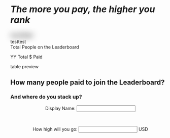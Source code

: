 # _The more you pay, the higher you rank_

<html>
  <head>
    <title>Title of the document</title>
    <style>
      #blur {
        font-size: 20px;
        color: transparent;
        text-shadow: 0 0 20px #000;
      }
    </style>
  </head>
  <body>
    <div id="blur">number</div><div> testtest </div>
  </body>
</html> Total People on the Leaderboard

YY Total $ Paid

table preview


## How many people paid to join the Leaderboard?
### And where do you stack up?



<div id="smart-button-container">
    <div style="text-align: center"><label for="description">Display Name: </label><input type="text" name="descriptionInput" id="description" maxlength="127" value=""></div>
      <p id="descriptionError" style="visibility: hidden; color:red; text-align: center;">Please enter a description</p>
    <div style="text-align: center"><label for="amount">How high will you go: </label><input name="amountInput" type="number" id="amount" value="" ><span> USD</span></div>
      <p id="priceLabelError" style="visibility: hidden; color:red; text-align: center;">Please enter a price</p>
    <div id="invoiceidDiv" style="text-align: center; display: none;"><label for="invoiceid"> </label><input name="invoiceid" maxlength="127" type="text" id="invoiceid" value="" ></div>
      <p id="invoiceidError" style="visibility: hidden; color:red; text-align: center;">Please enter an Invoice ID</p>
    <div style="text-align: center; margin-top: 0.625rem;" id="paypal-button-container"></div>
  </div>
  <script src="https://www.paypal.com/sdk/js?client-id=sb&currency=USD" data-sdk-integration-source="button-factory"></script>
  <script>
  function initPayPalButton() {
    var description = document.querySelector('#smart-button-container #description');
    var amount = document.querySelector('#smart-button-container #amount');
    var descriptionError = document.querySelector('#smart-button-container #descriptionError');
    var priceError = document.querySelector('#smart-button-container #priceLabelError');
    var invoiceid = document.querySelector('#smart-button-container #invoiceid');
    var invoiceidError = document.querySelector('#smart-button-container #invoiceidError');
    var invoiceidDiv = document.querySelector('#smart-button-container #invoiceidDiv');

    var elArr = [description, amount];

    if (invoiceidDiv.firstChild.innerHTML.length > 1) {
      invoiceidDiv.style.display = "block";
    }

    var purchase_units = [];
    purchase_units[0] = {};
    purchase_units[0].amount = {};

    function validate(event) {
      return event.value.length > 0;
    }

    paypal.Buttons({
      style: {
        color: 'gold',
        shape: 'pill',
        label: 'paypal',
        layout: 'vertical',
        
      },

      onInit: function (data, actions) {
        actions.disable();

        if(invoiceidDiv.style.display === "block") {
          elArr.push(invoiceid);
        }

        elArr.forEach(function (item) {
          item.addEventListener('keyup', function (event) {
            var result = elArr.every(validate);
            if (result) {
              actions.enable();
            } else {
              actions.disable();
            }
          });
        });
      },

      onClick: function () {
        if (description.value.length < 1) {
          descriptionError.style.visibility = "visible";
        } else {
          descriptionError.style.visibility = "hidden";
        }

        if (amount.value.length < 1) {
          priceError.style.visibility = "visible";
        } else {
          priceError.style.visibility = "hidden";
        }

        if (invoiceid.value.length < 1 && invoiceidDiv.style.display === "block") {
          invoiceidError.style.visibility = "visible";
        } else {
          invoiceidError.style.visibility = "hidden";
        }

        purchase_units[0].description = description.value;
        purchase_units[0].amount.value = amount.value;

        if(invoiceid.value !== '') {
          purchase_units[0].invoice_id = invoiceid.value;
        }
      },

      createOrder: function (data, actions) {
        return actions.order.create({
          purchase_units: purchase_units,
        });
      },

      onApprove: function (data, actions) {
        return actions.order.capture().then(function (details) {
          alert('Transaction completed by ' + details.payer.name.given_name + '!');
        });
      },

      onError: function (err) {
        console.log(err);
      }
    }).render('#paypal-button-container');
  }
  initPayPalButton();
  </script>
  
  <!-- The core Firebase JS SDK is always required and must be listed first -->
<script src="https://www.gstatic.com/firebasejs/8.3.2/firebase-app.js"></script>

<!-- TODO: Add SDKs for Firebase products that you want to use
     https://firebase.google.com/docs/web/setup#available-libraries -->
<script src="https://www.gstatic.com/firebasejs/8.3.2/firebase-analytics.js"></script>

<script>
  // Your web app's Firebase configuration
  // For Firebase JS SDK v7.20.0 and later, measurementId is optional
  var firebaseConfig = {
    apiKey: "AIzaSyDWfqadD3E8_MBlyKIGg--R8Jhzjr0p0bs",
    authDomain: "vipleaderboard.firebaseapp.com",
    projectId: "vipleaderboard",
    storageBucket: "vipleaderboard.appspot.com",
    messagingSenderId: "793084983556",
    appId: "1:793084983556:web:ab62b034cd51087655b851",
    measurementId: "G-44LKC38JB9"
  };
  // Initialize Firebase
  firebase.initializeApp(firebaseConfig);
  firebase.analytics();
</script>
